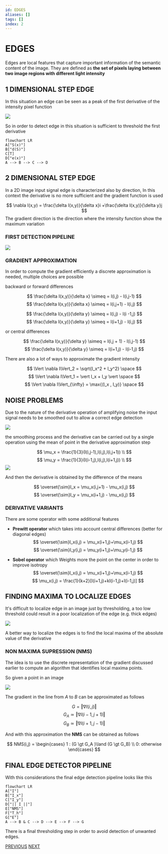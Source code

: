```yaml
---
id: EDGES
aliases: []
tags: []
index: 2
---
```


# EDGES

Edges are local features that capture important information of the semantic content of the image. They are defined as **the set of pixels laying between two image regions with different light intensity**

## 1 DIMENSIONAL STEP EDGE

In this situation an edge can be seen as a peak of the first derivative of the intensity pixel function

![](Pasted_image_20240307121139.png)

So in order to detect edge in this situation is  sufficient to threshold the first derivative

```mermaid
flowchart LR
A["S(x)"]
B["d(S)"]
C[T]
D["e(x)"]
A --> B --> C --> D
```

## 2 DIMENSIONAL STEP EDGE

In a 2D image input signal edge is characterized also by direction, In this context the derivative is no more sufficient and the gradient function is used


$$
\nabla I(x,y) = \frac{\delta I(x,y)}{\delta x}i +\frac{\delta I(x,y)}{\delta y}j
$$
 The gradient direction is the direction where the intensity function show the maximum variation

### FIRST DETECTION PIPELINE

![](Pasted_image_20240307122923.png)

### GRADIENT APPROXIMATION

In order to compute the gradient efficiently a discrete approximation is needed, multiple choices are possible

backward or forward differences

$$
\frac{\delta I(x,y)}{\delta x} \simeq = I(i,j) - I(i,j-1)
$$
$$
\frac{\delta I(x,y)}{\delta x} \simeq =   I(i,j+1) - I(i,j)
$$

$$
\frac{\delta I(x,y)}{\delta y} \simeq = I(i,j) - I(i -1,j)
$$
$$
\frac{\delta I(x,y)}{\delta y} \simeq =   I(i+1,j) - I(i,j)
$$

or central differences

$$
\frac{\delta I(x,y)}{\delta y} \simeq = I(i,j + 1) - I(i,j-1)
$$
$$
\frac{\delta I(x,y)}{\delta y} \simeq =   I(i+1,j) - I(i-1,j)
$$

There are also a lot of ways to approximate the gradient intensity

$$
\Vert \nabla I\Vert_2 = \sqrt{I_x^2 + I_y^2} \space
$$
$$
\Vert \nabla I\Vert_1 = \vert I_x + I_y \vert \space
$$
$$
\Vert \nabla I\Vert_{\infty} = \max{(I_x , I_y)} \space
$$

## NOISE PROBLEMS

Due to the nature of the derivative operation of amplifying noise the input signal needs to be smoothed out to allow a correct edge detection

![](Pasted_image_20240307124642.png)

the smoothing process and the derivative can be carried out by a single operation using the mean of point in the derivative approximation step

$$
\mu_x = \frac{1}{3}(I(i,j-1),I(i,j),I(i,j+1)) \\
$$
$$
\mu_y = \frac{1}{3}(I(i-1,j),I(i,j),I(i+1,j)) \\
$$
![](Pasted_image_20240307124803.png)

And then the derivative is obtained by the difference of the means

$$
\overset{\sim}I_x = \mu_x(i,j+1) - \mu_x(i,j)
$$
$$
\overset{\sim}I_y = \mu_x(i+1,j) - \mu_x(i,j)
$$
### DERIVATIVE VARIANTS

There are some operator with some additional features

- **Prewitt operator** which takes into account central differences (better for diagonal edges)
$$
\overset{\sim}I_x(i,j) = \mu_x(i+1,j)+\mu_x(i-1,j) 
$$
$$
\overset{\sim}I_y(i,j) = \mu_y(i+1,j)+\mu_y(i-1,j) 
$$

- **Sobel operator** which Weights more the point on the center in order to improve isotropy
$$
\overset{\sim}I_x(i,j) = \mu_x(i+1,j)+\mu_x(i-1,j) 
$$
$$
\mu_x(i,j) = \frac{1}{k+2}[I(i+1,j)+kI(i-1,j)+I(i-1,j)]
$$

## FINDING MAXIMA TO LOCALIZE EDGES

It's difficult to localize edge in an image just by thresholding, a too low threshold could result in a poor localization of the edge (e.g. thick edges)

![](Pasted_image_20240309115902.png)

A better way to localize the edges is to find the local maxima of the absolute value of the derivative

### NON MAXIMA SUPRESSION (NMS)

The idea is to use the discrete representation of the gradient discussed earlier to compute an algorithm that identifies local maxima points.

So given a point in an image

![](Pasted_image_20240309120230.png)

The gradient in the line from $A$ to $B$ can be approximated as follows

$$
G = \Vert \nabla I(i,j)\Vert
$$
$$
G_A \simeq \Vert \nabla I(i-1,j+1)\Vert
$$
$$
G_B \simeq \Vert \nabla I(i+1,j-1)\Vert
$$

And with this approximation the **NMS** can be obtained as follows

$$
NMS(i,j) = \begin{cases}
1 : (G \gt G_A )\land (G \gt G_B) \\
0: otherwise
\end{cases}
$$


## FINAL EDGE DETECTOR PIPELINE

With this considerations the final edge detection pipeline looks like this

```mermaid
flowchart LR
A["I"]
B["I_x"]
C["I_y"]
D["|| I ||"]
E["NMS"]
F["T_h"]
G["E"]
A --> B & C --> D --> E --> F --> G
```

There is a final thresholding step in order to avoid detection of unwanted edges.

[PREVIOUS](FINDING_CORRESPONDENCES.md) [NEXT](CANNY_EDGE_DETECTOR.md)
